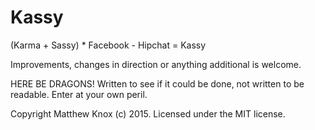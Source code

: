 # Kassy
(Karma + Sassy) * Facebook - Hipchat = Kassy

Improvements, changes in direction or anything additional is welcome.

HERE BE DRAGONS!
Written to see if it could be done, not written to be readable. Enter at your own peril.

Copyright Matthew Knox (c) 2015.
Licensed under the MIT license.
